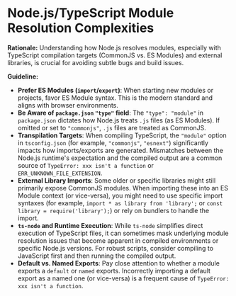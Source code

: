 # Node.js/TypeScript Module Resolution Complexities

**Rationale:** Understanding how Node.js resolves modules, especially with TypeScript compilation targets (CommonJS vs. ES Modules) and external libraries, is crucial for avoiding subtle bugs and build issues.

**Guideline:**

* **Prefer ES Modules (`import`/`export`)**: When starting new modules or projects, favor ES Module syntax. This is the modern standard and aligns with browser environments.
* **Be Aware of `package.json` `"type"` field**: The `"type": "module"` in `package.json` dictates how Node.js treats `.js` files (as ES Modules). If omitted or set to `"commonjs"`, `.js` files are treated as CommonJS.
* **Transpilation Targets**: When compiling TypeScript, the `"module"` option in `tsconfig.json` (for example, `"commonjs"`, `"esnext"`) significantly impacts how imports/exports are generated. Mismatches between the Node.js runtime's expectation and the compiled output are a common source of `TypeError: xxx isn't a function` or `ERR_UNKNOWN_FILE_EXTENSION`.
* **External Library Imports**: Some older or specific libraries might still primarily expose CommonJS modules. When importing these into an ES Module context (or vice-versa), you might need to use specific import syntaxes (for example, `import * as library from 'library';` or `const library = require('library');`) or rely on bundlers to handle the import.
* **`ts-node` and Runtime Execution**: While `ts-node` simplifies direct execution of TypeScript files, it can sometimes mask underlying module resolution issues that become apparent in compiled environments or specific Node.js versions. For robust scripts, consider compiling to JavaScript first and then running the compiled output.
* **Default vs. Named Exports**: Pay close attention to whether a module exports a `default` or `named` exports. Incorrectly importing a default export as a named one (or vice-versa) is a frequent cause of `TypeError: xxx isn't a function`.
